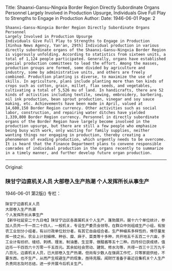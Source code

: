 Title: Shaanxi-Gansu-Ningxia Border Region Directly Subordinate Organs Personnel Largely Involved in Production Upsurge, Individuals Give Full Play to Strengths to Engage in Production
Author:
Date: 1946-06-01
Page: 2

    Shaanxi-Gansu-Ningxia Border Region Directly Subordinate Organs Personnel
    Largely Involved in Production Upsurge
    Individuals Give Full Play to Strengths to Engage in Production
    [Xinhua News Agency, Yan'an, 29th] Individual production in various directly subordinate organs of the Shaanxi-Gansu-Ningxia Border Region is vigorously unfolding. According to statistics from sixteen units, a total of 1,124 people participated. Generally, organs have established special production committees to lead the effort. Among the masses, production groups are formed, some divided by agriculture and industry, some by administrative units, and others are freely combined. Production planting is diverse, to maximize the use of skills. In agriculture, plans include planting more than ten kinds of crops such as cotton, grain, millet, flax seeds, and vegetables, cultivating a total of 5,526 mu of land. In handicrafts, there are 52 kinds of activities including textile, sewing, embroidery, barbering, oil ink production, bean sprout production, vinegar and soy sauce making, etc. Achievements have been made in April, valued at 14,600,150 Border Region currency. Other activities such as social labor, construction, and repairing water ditches have yielded 1,339,800 Border Region currency. Personnel in directly subordinate organs of the Border Region have largely become involved in the production upsurge, but there are still a few people who emphasize being busy with work, only waiting for family supplies, neither wanting things nor engaging in production, thereby creating a phenomenon of evading production, which urgently needs to be overcome. It is heard that the Finance Department plans to convene responsible comrades of individual production in the organs recently to summarize in a timely manner, and further develop future organ production.



<hr /> 

Original: 


### 陕甘宁边直机关人员  大部卷入生产热潮  个人发挥所长从事生产

1946-06-01
第2版()
专栏：

    陕甘宁边直机关人员
    大部卷入生产热潮
    个人发挥所长从事生产
    【新华社延安二十九日电】陕甘宁边区各直属机关个人生产，蓬勃展开。据十六个单位统计，参加人员共一千一百二十四人，一般机关，专设生产委员会领导。在群众中则组成生产小组，有按农工业划分小组者，有以行政单位划分者，有其它自由组合者。生产种植系多样性的，俾尽量发挥一技之长。农业上计划植棉、种谷、糜、麻子、菜类等十多种，共开地五千五百二十六亩，手工业计有纺织、缝纫、刺绣、理发、制油墨、生豆芽、做醋酱等五十二种。四月份已获成绩，值边币一千四百六十万零一千五百元。其余如社会劳动、建筑、修水沟等，共得一百三十三万九千八百元。边直机关人员，已大部卷入生产热潮，但尚有少数人在强调工作忙，只等家庭供给，不要东西，也不生产，从而产生规避生产的现象，亟待克服。闻财厅准备于最近召集机关个人生产负责同志及时总结，进一步开展今后机关生产。
